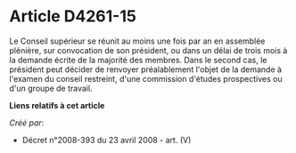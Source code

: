 # Article D4261-15

Le Conseil supérieur se réunit au moins une fois par an en assemblée plénière, sur convocation de son président, ou dans un
délai de trois mois à la demande écrite de la majorité des membres. Dans le second cas, le président peut décider de renvoyer
préalablement l'objet de la demande à l'examen du conseil restreint, d'une commission d'études prospectives ou d'un groupe de
travail.

**Liens relatifs à cet article**

_Créé par_:

  - Décret n°2008-393 du 23 avril 2008 - art. (V)

